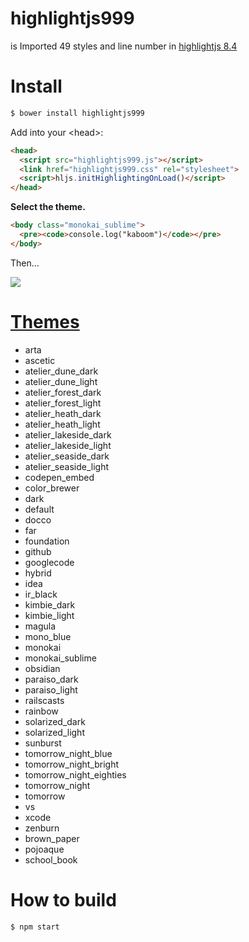 # highlightjs999
is Imported 49 styles and line number in [highlightjs 8.4](https://highlightjs.org/)

# Install
```bash
$ bower install highlightjs999
```

Add into your &lt;head&gt;:

```html
<head>
  <script src="highlightjs999.js"></script>
  <link href="highlightjs999.css" rel="stylesheet">
  <script>hljs.initHighlightingOnLoad()</script>
</head>
```

**Select the theme.**

```html
<body class="monokai_sublime">
  <pre><code>console.log("kaboom")</code></pre>
</body>
```

Then...

![](http://jsrun.it/assets/r/Z/0/U/rZ0UV.png)


# [Themes](https://highlightjs.org/static/demo/)
* arta
* ascetic
* atelier_dune_dark
* atelier_dune_light
* atelier_forest_dark
* atelier_forest_light
* atelier_heath_dark
* atelier_heath_light
* atelier_lakeside_dark
* atelier_lakeside_light
* atelier_seaside_dark
* atelier_seaside_light
* codepen_embed
* color_brewer
* dark
* default
* docco
* far
* foundation
* github
* googlecode
* hybrid
* idea
* ir_black
* kimbie_dark
* kimbie_light
* magula
* mono_blue
* monokai
* monokai_sublime
* obsidian
* paraiso_dark
* paraiso_light
* railscasts
* rainbow
* solarized_dark
* solarized_light
* sunburst
* tomorrow_night_blue
* tomorrow_night_bright
* tomorrow_night_eighties
* tomorrow_night
* tomorrow
* vs
* xcode
* zenburn
* brown_paper
* pojoaque
* school_book

# How to build

```bash
$ npm start
```
